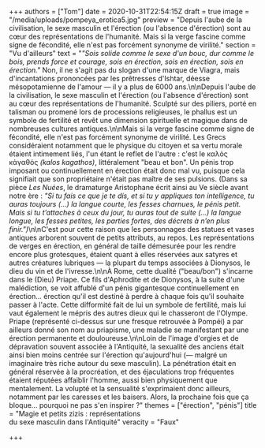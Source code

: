 +++
authors = ["Tom"]
date = 2020-10-31T22:54:15Z
draft = true
image = "/media/uploads/pompeya_erotica5.jpg"
preview = "Depuis l'aube de la civilisation, le sexe masculin et l'érection (ou l'absence d'érection) sont au cœur des représentations de l'humanité. Mais si la verge fascine comme signe de fécondité, elle n'est pas forcément synonyme de virilité."
section = "Vu d'ailleurs"
text = "_\"Sois solide comme le sexe d'un bouc, dur comme le bois, prends force et courage, sois en érection, sois en érection, sois en érection.\"_ Non, il ne s'agit pas du slogan d'une marque de Viagra, mais d'incantations prononcées par les prêtresses d'Ishtar, déesse mésopotamienne de l'amour — il y a plus de 6000 ans.\n\nDepuis l'aube de la civilisation, le sexe masculin et l'érection (ou l'absence d'érection) sont au cœur des représentations de l'humanité. Sculpté sur des piliers, porté en talisman ou promené lors de processions religieuses, le phallus est un symbole de fertilité et revêt une dimension spirituelle et magique dans de nombreuses cultures antiques.\n\nMais si la verge fascine comme signe de fécondité, elle n'est pas forcément synonyme de virilité. Les Grecs considéraient notamment que le physique du citoyen et sa vertu morale étaient intimement liés, l'un étant le reflet de l'autre : c'est le καλὸς κἀγαθός _(kalos kagathos)_, littéralement \"beau et bon\". Un pénis trop imposant ou continuellement en érection était donc mal vu, puisque cela signifiait que son propriétaire n'était pas maître de ses pulsions. (Dans sa pièce _Les Nuées_, le dramaturge Aristophane écrit ainsi au Ve siècle avant notre ère : _\"Si tu fais ce que je te dis, et si tu y appliques ton intelligence, tu auras toujours (...) la langue courte, les fesses charnues, le pénis petit. Mais si tu t’attaches à ceux du jour, tu auras tout de suite (...) la langue longue, les fesses petites, les parties fortes, des décrets à n’en plus finir.\")_\n\nC'est pour cette raison que les personnages des statues et vases antiques arborent souvent de petits attributs, au repos. Les représentations de verges en érection, en général de taille démesurée pour les rendre encore plus grotesques, étaient quant à elles réservées aux satyres et autres créatures lubriques — la plupart du temps associées à Dionysos, le dieu du vin et de l'ivresse.\n\nÀ Rome, cette dualité (\"beau/bon\") s'incarne dans le (Dieu) Priape. Ce fils d'Aphrodite et de Dionysos, à la suite d'une malédiction, se voit affublé d'un pénis gigantesque continuellement en érection... érection qu'il est destiné à perdre à chaque fois qu'il souhaite passer à l'acte. Cette difformité fait de lui un symbole de fertilité, mais lui vaut également le mépris des autres dieux qui le chasseront de l'Olympe. Priape (représenté ci-dessus sur une fresque retrouvée à Pompéi) a par ailleurs donné son nom au priapisme, une maladie se manifestant par une érection permanente et douloureuse.\n\nLoin de l'image d'orgies et de dépravation souvent associée à l'Antiquité, la sexualité des anciens était ainsi bien moins centrée sur l'érection qu'aujourd'hui (— malgré un imaginaire très riche autour du sexe masculin). La pénétration était en général réservée à la procréation, et des éjaculations trop fréquentes étaient réputées affaiblir l'homme, aussi bien physiquement que mentalement. La volupté et la sensualité s'exprimaient donc ailleurs, notamment par les caresses et les baisers. Alors, la prochaine fois que ça bloque... pourquoi ne pas s'en inspirer ?"
themes = ["érection", "pénis"]
title = "Magie et petits zizis&nbsp;: représentations<br />du sexe masculin dans l'Antiquité"
veracity = "Faux"

+++
